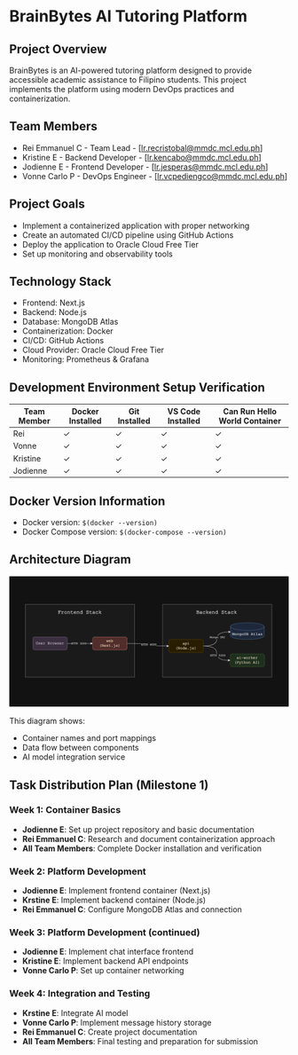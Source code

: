 # BrainBytes AI Tutoring Platform

## Project Overview
BrainBytes is an AI-powered tutoring platform designed to provide accessible academic
assistance to Filipino students. This project implements the platform using modern DevOps
practices and containerization.

## Team Members
- Rei Emmanuel C - Team Lead - [lr.recristobal@mmdc.mcl.edu.ph]
- Kristine E - Backend Developer - [lr.kencabo@mmdc.mcl.edu.ph]
- Jodienne E - Frontend Developer - [lr.jesperas@mmdc.mcl.edu.ph]
- Vonne Carlo P  - DevOps Engineer - [lr.vcpediengco@mmdc.mcl.edu.ph]

## Project Goals
- Implement a containerized application with proper networking
- Create an automated CI/CD pipeline using GitHub Actions
- Deploy the application to Oracle Cloud Free Tier
- Set up monitoring and observability tools

## Technology Stack
- Frontend: Next.js
- Backend: Node.js
- Database: MongoDB Atlas
- Containerization: Docker
- CI/CD: GitHub Actions
- Cloud Provider: Oracle Cloud Free Tier
- Monitoring: Prometheus & Grafana

## Development Environment Setup Verification
| Team Member      | Docker Installed | Git Installed | VS Code Installed | Can Run Hello World Container |
|------------------|------------------|---------------|-------------------|--------------------------------|
| Rei           | ✓                | ✓             | ✓                 | ✓                              |
| Vonne           | ✓                | ✓             | ✓                 | ✓                              |
| Kristine           | ✓                | ✓             | ✓                 | ✓                              |
| Jodienne           | ✓                | ✓             | ✓                 | ✓                              |

## Docker Version Information
- Docker version: `$(docker --version)`
- Docker Compose version: `$(docker-compose --version)`

## Architecture Diagram

![Containerized System Architecture](docs/architecture.png)

This diagram shows:
- Container names and port mappings
- Data flow between components
- AI model integration service

## Task Distribution Plan (Milestone 1)
### Week 1: Container Basics
- **Jodienne E**: Set up project repository and basic documentation  
- **Rei Emmanuel C**: Research and document containerization approach  
- **All Team Members**: Complete Docker installation and verification

### Week 2: Platform Development
- **Jodienne E**: Implement frontend container (Next.js)  
- **Krstine E**: Implement backend container (Node.js)  
- **Rei Emmanuel C**: Configure MongoDB Atlas and connection

### Week 3: Platform Development (continued)
- **Jodienne E**: Implement chat interface frontend  
- **Kristine E**: Implement backend API endpoints  
- **Vonne Carlo P**: Set up container networking

### Week 4: Integration and Testing
- **Krstine E**: Integrate AI model  
- **Vonne Carlo P**: Implement message history storage  
- **Rei Emmanuel C**: Create project documentation  
- **All Team Members**: Final testing and preparation for submission
